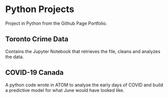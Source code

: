 # Python Projects
Project in Python from the Github Page Portfolio.

## Toronto Crime Data
Contains the Jupyter Notebook that retrieves the file, cleans and analyzes the data. 

## COVID-19 Canada
A python code wrote in ATOM to analyse the early days of COVID and build a predictive model for what June would have looked like. 
